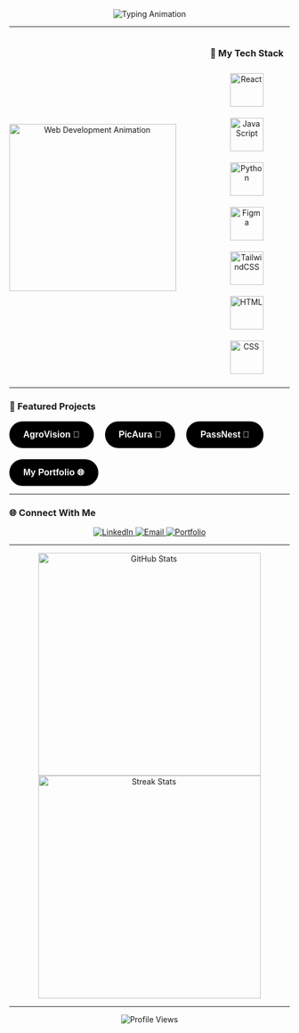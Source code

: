 <div align="center">
  <img src="https://readme-typing-svg.herokuapp.com?font=Fira+Code&size=30&duration=4000&color=1A73E8&center=true&vCenter=true&width=500&lines=Hi%2C+I'm+Rajesh+%F0%9F%91%8B;i'am/+Web+Developer+%26+Tech+Enthusiast!;Welcome+to+my+GitHub!+%E2%9C%A8" alt="Typing Animation" />
</div>

---

<div align="center" style="display: flex; justify-content: center; align-items: center; gap: 50px;">
  <img src="https://media.giphy.com/media/qgQUggAC3Pfv687qPC/giphy.gif" alt="Web Development Animation" width="300" />

  <div align="center">
    <h3>🚀 My Tech Stack</h3>
    <div>
      <img src="https://cdn.jsdelivr.net/gh/devicons/devicon/icons/react/react-original.svg" alt="React" width="60" style="margin: 10px;" />
      <img src="https://cdn.jsdelivr.net/gh/devicons/devicon/icons/javascript/javascript-original.svg" alt="JavaScript" width="60" style="margin: 10px;" />
      <img src="https://cdn.jsdelivr.net/gh/devicons/devicon/icons/python/python-original.svg" alt="Python" width="60" style="margin: 10px;" />
      <img src="https://cdn.jsdelivr.net/gh/devicons/devicon/icons/figma/figma-original.svg" alt="Figma" width="60" style="margin: 10px;" />
      <img src="https://cdn.jsdelivr.net/gh/devicons/devicon/icons/tailwindcss/tailwindcss-plain.svg" alt="TailwindCSS" width="60" style="margin: 10px;" />
      <img src="https://cdn.jsdelivr.net/gh/devicons/devicon/icons/html5/html5-original.svg" alt="HTML" width="60" style="margin: 10px;" />
      <img src="https://cdn.jsdelivr.net/gh/devicons/devicon/icons/css3/css3-original.svg" alt="CSS" width="60" style="margin: 10px;" />
    </div>
  </div>
</div>

---

### 🌟 Featured Projects  
<div align="center" style="display: flex; flex-wrap: wrap; gap: 20px;">

  <a href="https://agrovision-sih.vercel.app/" style="text-decoration: none;">
    <button style="background-color: black; color: white; border: none; border-radius: 30px; padding: 15px 25px; font-size: 16px; font-weight: bold; cursor: pointer; transition: transform 0.3s;">
      AgroVision 🌾
    </button>
  </a>

  <a href="https://picaura.vercel.app/" style="text-decoration: none;">
    <button style="background-color: black; color: white; border: none; border-radius: 30px; padding: 15px 25px; font-size: 16px; font-weight: bold; cursor: pointer; transition: transform 0.3s;">
      PicAura 🎨
    </button>
  </a>

  <a href="https://passnest-manager.vercel.app/" style="text-decoration: none;">
    <button style="background-color: black; color: white; border: none; border-radius: 30px; padding: 15px 25px; font-size: 16px; font-weight: bold; cursor: pointer; transition: transform 0.3s;">
      PassNest 🔐
    </button>
  </a>

  <a href="https://talaganarajesh.vercel.app/" style="text-decoration: none;">
    <button style="background-color: black; color: white; border: none; border-radius: 30px; padding: 15px 25px; font-size: 16px; font-weight: bold; cursor: pointer; transition: transform 0.3s;">
      My Portfolio 🌐
    </button>
  </a>

</div>

---

### 🌐 Connect With Me  
<div align="center">
  <a href="https://www.linkedin.com/in/talagana-rajesh-75a546289/">
    <img src="https://img.shields.io/badge/-LinkedIn-blue?style=for-the-badge&logo=linkedin" alt="LinkedIn" />
  </a>
  <a href="mailto:talaganarajesh@gmail.com">
    <img src="https://img.shields.io/badge/-Email-red?style=for-the-badge&logo=gmail" alt="Email" />
  </a>
  <a href="https://talaganarajesh.vercel.app">
    <img src="https://img.shields.io/badge/-Portfolio-black?style=for-the-badge&logo=vercel" alt="Portfolio" />
  </a>
</div>

---

<div align="center">
  <img src="https://github-readme-stats.vercel.app/api?username=TalaganaRajesh&show_icons=true&theme=radical" alt="GitHub Stats" width="400" />
  <img src="https://github-readme-streak-stats.herokuapp.com/?user=TalaganaRajesh&theme=radical" alt="Streak Stats" width="400" />
</div>

---

<div align="center">
  <img src="https://komarev.com/ghpvc/?username=TalaganaRajesh&label=Profile+Views&color=brightgreen&style=flat-square" alt="Profile Views" />
</div>
